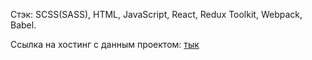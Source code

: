 Стэк: SCSS(SASS), HTML, JavaScript, React, Redux Toolkit, Webpack, Babel.


Ссылка на хостинг с данным проектом:  [тык](https://furnituremarket-c1fdb.web.app/)
